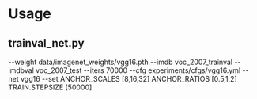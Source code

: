 # Usage

## trainval_net.py
--weight data/imagenet_weights/vgg16.pth --imdb voc_2007_trainval --imdbval voc_2007_test --iters 70000 --cfg experiments/cfgs/vgg16.yml --net vgg16 --set ANCHOR_SCALES [8,16,32] ANCHOR_RATIOS [0.5,1,2] TRAIN.STEPSIZE [50000]